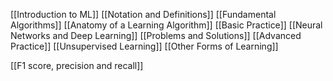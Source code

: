 [[Introduction to ML]]
[[Notation and Definitions]]
[[Fundamental Algorithms]]
[[Anatomy of a Learning Algorithm]]
[[Basic Practice]]
[[Neural Networks and Deep Learning]]
[[Problems and Solutions]]
[[Advanced Practice]]
[[Unsupervised Learning]]
[[Other Forms of Learning]]

[[F1 score, precision and recall]]